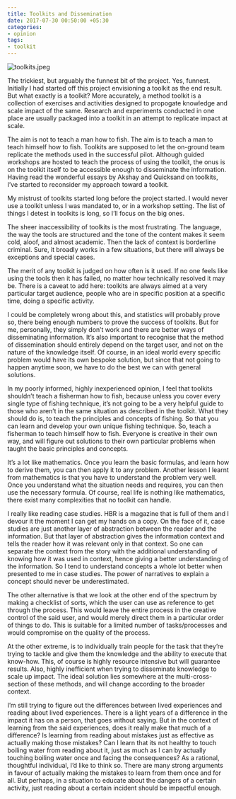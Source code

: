 ```yaml
---
title: Toolkits and Dissemination
date: 2017-07-30 00:50:00 +05:30
categories:
- opinion
tags:
- toolkit
---
```


![toolkits.jpeg](/Users/salil/Documents/GitHub/burnedsap.github.io/media/toolkits.jpeg)

The trickiest, but arguably the funnest bit of the project. Yes, funnest. Initially I had started off this project envisioning a toolkit as the end result. But what exactly is a toolkit? More accurately, a method toolkit is a collection of exercises and activities designed to propogate knowledge and scale impact of the same. Research and experiments conducted in one place are usually packaged into a toolkit in an attempt to replicate impact at scale.

The aim is not to teach a man how to fish. The aim is to teach a man to teach himself how to fish. Toolkits are supposed to let the on-ground team replicate the methods used in the successful pilot. Although guided workshops are hosted to teach the process of using the toolkit, the onus is on the toolkit itself to be accessible enough to disseminate the information. Having read the wonderful essays by Akshay and Quicksand on toolkits, I’ve started to reconsider my approach toward a toolkit.

My mistrust of toolkits started long before the project started. I would never use a toolkit unless I was mandated to, or in a workshop setting. The list of things I detest in toolkits is long, so I’ll focus on the big ones.

The sheer inaccessibility of toolkits is the most frustrating. The language, the way the tools are structured and the tone of the content makes it seem cold, aloof, and almost academic. Then the lack of context is borderline criminal. Sure, it broadly works in a few situations, but there will always be exceptions and special cases.

The merit of any toolkit is judged on how often is it used. If no one feels like using the tools then it has failed, no matter how technically resolved it may be. There is a caveat to add here: toolkits are always aimed at a very particular target audience, people who are in specific position at a specific time, doing a specific activity.

I could be completely wrong about this, and statistics will probably prove so, there being enough numbers to prove the success of toolkits. But for me, personally, they simply don’t work and there are better ways of disseminating information. It’s also important to recognise that the method of dissemination should entirely depend on the target user, and not on the nature of the knowledge itself. Of course, in an ideal world every specific problem would have its own bespoke solution, but since that not going to happen anytime soon, we have to do the best we can with general solutions.

In my poorly informed, highly inexperienced opinion, I feel that toolkits shouldn’t teach a fisherman how to fish, because unless you cover every single type of fishing technique, it’s not going to be a very helpful guide to those who aren’t in the same situation as described in the toolkit. What they should do is, to teach the principles and concepts of fishing. So that you can learn and develop your own unique fishing technique. So, teach a fisherman to teach himself how to fish. Everyone is creative in their own way, and will figure out solutions to their own particular problems when taught the basic principles and concepts.

It’s a lot like mathematics. Once you learn the basic formulas, and learn how to derive them, you can then apply it to any problem. Another lesson I learnt from mathematics is that you have to understand the problem very well. Once you understand what the situation needs and requires, you can then use the necessary formula. Of course, real life is nothing like mathematics, there exist many complexities that no toolkit can handle.

I really like reading case studies. HBR is a magazine that is full of them and I devour it the moment I can get my hands on a copy. On the face of it, case studies are just another layer of abstraction between the reader and the information. But that layer of abstraction gives the information context and tells the reader how it was relevant only in that context. So one can separate the context from the story with the additional understanding of knowing how it was used in context, hence giving a better understanding of the information. So I tend to understand concepts a whole lot better when presented to me in case studies. The power of narratives to explain a concept should never be underestimated.

The other alternative is that we look at the other end of the spectrum by making a checklist of sorts, which the user can use as reference to get through the process. This would leave the entire process in the creative control of the said user, and would merely direct them in a particular order of things to do. This is suitable for a limited number of tasks/processes and would compromise on the quality of the process.

At the other extreme, is to individually train people for the task that they’re trying to tackle and give them the knowledge and the ability to execute that know-how. This, of course is highly resource intensive but will guarantee results. Also, highly inefficient when trying to disseminate knowledge to scale up impact. The ideal solution lies somewhere at the multi-cross-section of these methods, and will change according to the broader context.

I’m still trying to figure out the differences between lived experiences and reading about lived experiences. There is a light years of a difference in the impact it has on a person, that goes without saying. But in the context of learning from the said experiences, does it really make that much of a difference? Is learning from reading about mistakes just as effective as actually making those mistakes? Can I learn that its not healthy to touch boiling water from reading about it, just as much as I can by actually touching boiling water once and facing the consequences? As a rational, thoughtful individual, I’d like to think so. There are many strong arguments in favour of actually making the mistakes to learn from them once and for all. But perhaps, in a situation to educate about the dangers of a certain activity, just reading about a certain incident should be impactful enough.